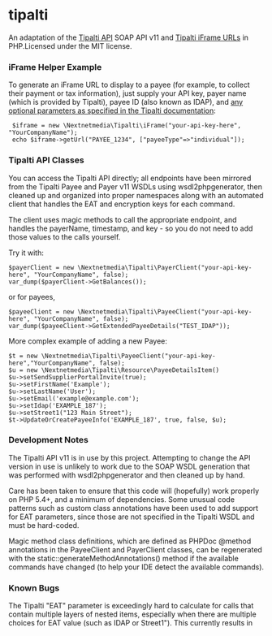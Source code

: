 # tipalti
 
An adaptation of the [Tipalti API](https://support.tipalti.com/Content/Topics/Development/APIs/Intro.htm) SOAP API v11 and [Tipalti iFrame URLs](https://support.tipalti.com/Content/Topics/Development/iFrames/Intro.htm) in PHP.Licensed under the MIT license.

### iFrame Helper Example

To generate an iFrame URL to display to a payee (for example, to collect their payment or tax information), just supply your API key, payer name (which is provided by Tipalti), payee ID (also known as IDAP), and [any optional parameters as specified in the Tipalti documentation](https://support.tipalti.com/Content/Topics/Development/iFrames/IframeRequestStructure.htm):

```
 $iframe = new \Nextnetmedia\Tipalti\iFrame("your-api-key-here", "YourCompanyName");
 echo $iframe->getUrl("PAYEE_1234", ["payeeType"=>"individual"]);
```

### Tipalti API Classes

You can access the Tipalti API directly; all endpoints have been mirrored from the Tipalti Payee and Payer v11 WSDLs using wsdl2phpgenerator, then cleaned up and organized into proper namespaces along with an automated client that handles the EAT and encryption keys for each command.

The client uses magic methods to call the appropriate endpoint, and handles the payerName, timestamp, and key - so you do not need to add those values to the calls yourself.

Try it with:

```
$payerClient = new \Nextnetmedia\Tipalti\PayerClient("your-api-key-here", "YourCompanyName", false);
var_dump($payerClient->GetBalances());
```

or for payees,

```
$payeeClient = new \Nextnetmedia\Tipalti\PayeeClient("your-api-key-here", "YourCompanyName", false);
var_dump($payeeClient->GetExtendedPayeeDetails("TEST_IDAP"));
```

More complex example of adding a new Payee:
```
$t = new \Nextnetmedia\Tipalti\PayeeClient("your-api-key-here","YourCompanyName", false);
$u = new \Nextnetmedia\Tipalti\Resource\PayeeDetailsItem()
$u->setSendSupplierPortalInvite(true);
$u->setFirstName('Example');
$u->setLastName('User');
$u->setEmail('example@example.com');
$u->setIdap('EXAMPLE_187');
$u->setStreet1("123 Main Street");
$t->UpdateOrCreatePayeeInfo('EXAMPLE_187', true, false, $u);
```

### Development Notes

The Tipalti API v11 is in use by this project. Attempting to change the API version in use is unlikely to work due to the SOAP WSDL generation that was performed with wsdl2phpgenerator and then cleaned up by hand.

Care has been taken to ensure that this code will (hopefully) work properly on PHP 5.4+, and a minimum of dependencies. Some unusual code patterns such as custom class annotations have been used to add support for EAT parameters, since those are not specified in the Tipalti WSDL and must be hard-coded.

Magic method class definitions, which are defined as PHPDoc @method annotations in the PayeeClient and PayerClient classes, can be regenerated with the static::generateMethodAnnotations() method if the available commands have changed (to help your IDE detect the available commands).

### Known Bugs

The Tipalti "EAT" parameter is exceedingly hard to calculate for calls that contain multiple layers of nested items, especially when there are multiple choices for EAT value (such as IDAP or Street1"). This currently results in 
